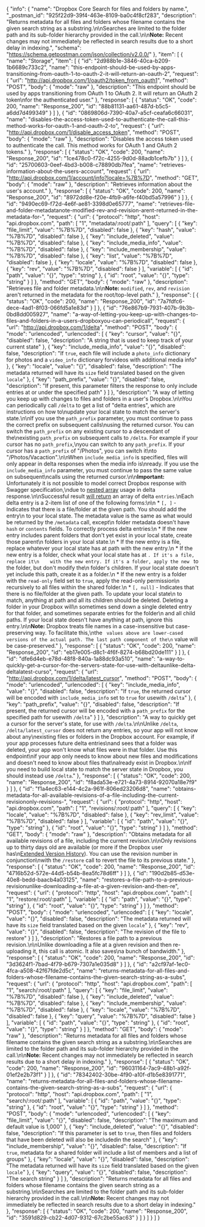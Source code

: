 {
  "info": {
    "name": "Dropbox Core Search for files and folders by name.",
    "_postman_id": "925f22d9-39f4-463e-8109-ba0c4f8cf283",
    "description": "Returns metadata for all files and folders whose filename contains the given search string as a substring.\n\nSearches are limited to the folder path and its sub-folder hierarchy provided in the call.\n\n**Note:** Recent changes may not immediately be reflected in search results due to a short delay in indexing.",
    "schema": "https://schema.getpostman.com/json/collection/v2.0.0/"
  },
  "item": [
    {
      "name": "Storage",
      "item": [
        {
          "id": "2d988b1e-3846-40ca-b209-1b6689c733c2",
          "name": "this-endpoint-should-be-used-by-apps-transitioning-from-oauth-1-to-oauth-2-it-will-return-an-oauth-2",
          "request": {
            "url": "http://api.dropbox.com/1/oauth2/token_from_oauth1",
            "method": "POST",
            "body": {
              "mode": "raw"
            },
            "description": "This endpoint should be used by apps transitioning from OAuth 1 to OAuth 2. It will return an OAuth 2 token\nfor the authenticated user."
          },
          "response": [
            {
              "status": "OK",
              "code": 200,
              "name": "Response_200",
              "id": "88b81131-aa61-487d-b5c5-a6dd7d499349"
            }
          ]
        },
        {
          "id": "0869806d-7390-40a7-a5cf-ceafa6c66031",
          "name": "disables-the-access-token-used-to-authenticate-the-call-this-method-works-for-oauth-1-and-oauth-2-to",
          "request": {
            "url": "http://api.dropbox.com/1/disable_access_token",
            "method": "POST",
            "body": {
              "mode": "raw"
            },
            "description": "Disables the access token used to authenticate the call. This method works for OAuth 1 and OAuth 2 tokens."
          },
          "response": [
            {
              "status": "OK",
              "code": 200,
              "name": "Response_200",
              "id": "1ce478c0-f72c-4255-9d0d-88adb1cefb7b"
            }
          ]
        },
        {
          "id": "25700603-0eef-4bd3-b008-c78890db7fea",
          "name": "retrieves-information-about-the-users-account",
          "request": {
            "url": "http://api.dropbox.com/1/account/info?locale=%7B%7D",
            "method": "GET",
            "body": {
              "mode": "raw"
            },
            "description": "Retrieves information about the user's account."
          },
          "response": [
            {
              "status": "OK",
              "code": 200,
              "name": "Response_200",
              "id": "8972dd8e-f20e-4fb9-a6fe-f40bd5a57996"
            }
          ]
        },
        {
          "id": "9490ec69-f72d-4e6f-ae81-3398d0e65777",
          "name": "retrieves-file-and-folder-metadatanote-modified-rev-and-revision-arent-returned-in-the-metadata-for-",
          "request": {
            "url": {
              "protocol": "http",
              "host": "api.dropbox.com",
              "path": [
                "1",
                "metadata/:root/:path"
              ],
              "query": [
                {
                  "key": "file_limit",
                  "value": "%7B%7D",
                  "disabled": false
                },
                {
                  "key": "hash",
                  "value": "%7B%7D",
                  "disabled": false
                },
                {
                  "key": "include_deleted",
                  "value": "%7B%7D",
                  "disabled": false
                },
                {
                  "key": "include_media_info",
                  "value": "%7B%7D",
                  "disabled": false
                },
                {
                  "key": "include_membership",
                  "value": "%7B%7D",
                  "disabled": false
                },
                {
                  "key": "list",
                  "value": "%7B%7D",
                  "disabled": false
                },
                {
                  "key": "locale",
                  "value": "%7B%7D",
                  "disabled": false
                },
                {
                  "key": "rev",
                  "value": "%7B%7D",
                  "disabled": false
                }
              ],
              "variable": [
                {
                  "id": "path",
                  "value": "{}",
                  "type": "string"
                },
                {
                  "id": "root",
                  "value": "{}",
                  "type": "string"
                }
              ]
            },
            "method": "GET",
            "body": {
              "mode": "raw"
            },
            "description": "Retrieves file and folder metadata.\n\n**Note:** `modified`, `rev`, and `revision` aren't returned in the metadata for the root/top-level path."
          },
          "response": [
            {
              "status": "OK",
              "code": 200,
              "name": "Response_200",
              "id": "7a7fdfc6-dece-4ad1-8f03-066fd5a1e83d"
            }
          ]
        },
        {
          "id": "76e867b9-7931-407b-9b3b-0bd8dd005927",
          "name": "a-way-of-letting-you-keep-up-with-changes-to-files-and-folders-in-a-users-dropboxyou-can-periodicall",
          "request": {
            "url": "http://api.dropbox.com/1/delta",
            "method": "POST",
            "body": {
              "mode": "urlencoded",
              "urlencoded": [
                {
                  "key": "cursor",
                  "value": "{}",
                  "disabled": false,
                  "description": "A string that is used to keep track of your current state"
                },
                {
                  "key": "include_media_info",
                  "value": "{}",
                  "disabled": false,
                  "description": "If `true`, each file will include a `photo_info` dictionary for photos and a `video_info` dictionary forvideos with additional media info"
                },
                {
                  "key": "locale",
                  "value": "{}",
                  "disabled": false,
                  "description": "The metadata returned will have its `size` field translated based on the given `locale`"
                },
                {
                  "key": "path_prefix",
                  "value": "{}",
                  "disabled": false,
                  "description": "If present, this parameter filters the response to only include entries at or under the specified path"
                }
              ]
            },
            "description": "A way of letting you keep up with changes to files and folders in a user's Dropbox.\n\nYou can periodically call `/delta` to get a list of \"delta entries\", which are instructions on how to\nupdate your local state to match the server's state.\n\nIf you use the `path_prefix` parameter, you must continue to pass the correct prefix on subsequent calls\nusing the returned cursor. You can switch the `path_prefix` on any existing cursor to a descendant of the\nexisting `path_prefix` on subsequent calls to `/delta`. For example if your cursor has no `path_prefix`,\nyou can switch to any `path_prefix`. If your cursor has a `path_prefix` of \"/Photos\", you can switch it\nto \"/Photos/Vacaction\".\n\nWhen `include_media_info` is specified, files will only appear in delta responses when the media info is\nready. If you use the `include_media_info` parameter, you must continue to pass the same value on subsequent\ncalls using the returned cursor.\n\n**Important:** Unfortunately it is not possible to model correct Dropbox response with Swagger specification,\ndue to [nested array](https://github.com/swagger-api/swagger-spec/issues/40) usage in delta response.\n\nSuccessful result [will return](https://gist.github.com/ando-takahiro/5203137) an array of delta `entries`.\nEach delta entry is a 2-item list of one of the following forms:\n\n  * `[, ]` - Indicates that there is a file/folder at the given path. You should add the entry\n  to your local state. The metadata value is the same as what would be returned by the `/metadata` call, except\n  folder metadata doesn't have `hash` or `contents` fields. To correctly process delta entries:\n    * If the new entry includes parent folders that don't yet exist in your local state, create those parent\n    folders in your local state.\n    * If the new entry is a file, replace whatever your local state has at path with the new entry.\n    * If the new entry is a folder, check what your local state has at ``. If it's a file, replace it\n    with the new entry. If it's a folder, apply the new `` to the folder, but don't modify the\n    folder's children. If your local state doesn't yet include this path, create it as a folder.\n    * If the new entry is a folder with the `read-only` field set to `true`, apply the read-only permission\n    recursively to all files within the shared folder.\n  * `[, null]` - Indicates that there is no file/folder at the given path. To update your local state\n  to match, anything at path and all its children should be deleted. Deleting a folder in your Dropbox will\n  sometimes send down a single deleted entry for that folder, and sometimes separate entries for the folder\n  and all child paths. If your local state doesn't have anything at path, ignore this entry.\n\n**Note:** Dropbox treats file names in a case-insensitive but case-preserving way. To facilitate this,\nthe `` values above are lower-cased versions of the actual path. The last path component of the\n`` value will be case-preserved."
          },
          "response": [
            {
              "status": "OK",
              "code": 200,
              "name": "Response_200",
              "id": "eb17e005-d8c1-4f6f-8274-b68bd20de111"
            }
          ]
        },
        {
          "id": "dfe6d4eb-e78d-48f8-840a-1a88dc93a510",
          "name": "a-way-to-quickly-get-a-cursor-for-the-servers-state-for-use-with-deltaunlike-delta-deltalatest-curso",
          "request": {
            "url": "http://api.dropbox.com/1/delta/latest_cursor",
            "method": "POST",
            "body": {
              "mode": "urlencoded",
              "urlencoded": [
                {
                  "key": "include_media_info",
                  "value": "{}",
                  "disabled": false,
                  "description": "If `true`, the returned cursor will be encoded with `include_media_info` set to `true` for usewith `/delta`"
                },
                {
                  "key": "path_prefix",
                  "value": "{}",
                  "disabled": false,
                  "description": "If present, the returned cursor will be encoded with a `path_prefix` for the specified path for usewith `/delta`"
                }
              ]
            },
            "description": "A way to quickly get a cursor for the server's state, for use with `/delta`.\n\nUnlike `/delta`, `/delta/latest_cursor` does not return any entries, so your app will not know about any\nexisting files or folders in the Dropbox account. For example, if your app processes future delta entries\nand sees that a folder was deleted, your app won't know what files were in that folder. Use this endpoint\nif your app only needs to know about new files and modifications and doesn't need to know about files that\nalready exist in Dropbox.\n\nIf you need to build local state to match the server state in Dropbox, you should instead use `/delta`."
          },
          "response": [
            {
              "status": "OK",
              "code": 200,
              "name": "Response_200",
              "id": "f8ada53e-e721-4a73-8914-92070a18e7f9"
            }
          ]
        },
        {
          "id": "f1a4ec63-e144-4c2a-961f-806ed23206d8",
          "name": "obtains-metadata-for-all-available-revisions-of-a-file-including-the-current-revisiononly-revisions-",
          "request": {
            "url": {
              "protocol": "http",
              "host": "api.dropbox.com",
              "path": [
                "1",
                "revisions/:root/:path"
              ],
              "query": [
                {
                  "key": "locale",
                  "value": "%7B%7D",
                  "disabled": false
                },
                {
                  "key": "rev_limit",
                  "value": "%7B%7D",
                  "disabled": false
                }
              ],
              "variable": [
                {
                  "id": "path",
                  "value": "{}",
                  "type": "string"
                },
                {
                  "id": "root",
                  "value": "{}",
                  "type": "string"
                }
              ]
            },
            "method": "GET",
            "body": {
              "mode": "raw"
            },
            "description": "Obtains metadata for all available revisions of a file, including the current revision.\n\nOnly revisions up to thirty days old are available (or more if the Dropbox user has\n[Extended Version History](https://www.dropbox.com/help/113)). You can use the revision number in conjunction\nwith the `/restore` call to revert the file to its previous state."
          },
          "response": [
            {
              "status": "OK",
              "code": 200,
              "name": "Response_200",
              "id": "4716b52d-572e-44d5-b54b-8ea5fc78d6ff"
            }
          ]
        },
        {
          "id": "190d2b85-d53e-40e8-bedd-baacb4a03125",
          "name": "restores-a-file-path-to-a-previous-revisionunlike-downloading-a-file-at-a-given-revision-and-then-re",
          "request": {
            "url": {
              "protocol": "http",
              "host": "api.dropbox.com",
              "path": [
                "1",
                "restore/:root/:path"
              ],
              "variable": [
                {
                  "id": "path",
                  "value": "{}",
                  "type": "string"
                },
                {
                  "id": "root",
                  "value": "{}",
                  "type": "string"
                }
              ]
            },
            "method": "POST",
            "body": {
              "mode": "urlencoded",
              "urlencoded": [
                {
                  "key": "locale",
                  "value": "{}",
                  "disabled": false,
                  "description": "The metadata returned will have its `size` field translated based on the given `locale`"
                },
                {
                  "key": "rev",
                  "value": "{}",
                  "disabled": false,
                  "description": "The revision of the file to restore"
                }
              ]
            },
            "description": "Restores a file path to a previous revision.\n\nUnlike downloading a file at a given revision and then re-uploading it, this call is atomic. It also saves\na bunch of bandwidth."
          },
          "response": [
            {
              "status": "OK",
              "code": 200,
              "name": "Response_200",
              "id": "3d3624f1-7bad-4f79-b679-7307a1e035d8"
            }
          ]
        },
        {
          "id": "a2cf97af-1ec0-4fca-a508-42f67fde2d5c",
          "name": "returns-metadata-for-all-files-and-folders-whose-filename-contains-the-given-search-string-as-a-subs",
          "request": {
            "url": {
              "protocol": "http",
              "host": "api.dropbox.com",
              "path": [
                "1",
                "search/:root/:path"
              ],
              "query": [
                {
                  "key": "file_limit",
                  "value": "%7B%7D",
                  "disabled": false
                },
                {
                  "key": "include_deleted",
                  "value": "%7B%7D",
                  "disabled": false
                },
                {
                  "key": "include_membership",
                  "value": "%7B%7D",
                  "disabled": false
                },
                {
                  "key": "locale",
                  "value": "%7B%7D",
                  "disabled": false
                },
                {
                  "key": "query",
                  "value": "%7B%7D",
                  "disabled": false
                }
              ],
              "variable": [
                {
                  "id": "path",
                  "value": "{}",
                  "type": "string"
                },
                {
                  "id": "root",
                  "value": "{}",
                  "type": "string"
                }
              ]
            },
            "method": "GET",
            "body": {
              "mode": "raw"
            },
            "description": "Returns metadata for all files and folders whose filename contains the given search string as a substring.\n\nSearches are limited to the folder path and its sub-folder hierarchy provided in the call.\n\n**Note:** Recent changes may not immediately be reflected in search results due to a short delay in indexing."
          },
          "response": [
            {
              "status": "OK",
              "code": 200,
              "name": "Response_200",
              "id": "96031164-7ac9-48b1-a92f-01ef2e2b73f1"
            }
          ]
        },
        {
          "id": "78342402-30be-4f90-a10f-d1b5e8391771",
          "name": "returns-metadata-for-all-files-and-folders-whose-filename-contains-the-given-search-string-as-a-subs",
          "request": {
            "url": {
              "protocol": "http",
              "host": "api.dropbox.com",
              "path": [
                "1",
                "search/:root/:path"
              ],
              "variable": [
                {
                  "id": "path",
                  "value": "{}",
                  "type": "string"
                },
                {
                  "id": "root",
                  "value": "{}",
                  "type": "string"
                }
              ]
            },
            "method": "POST",
            "body": {
              "mode": "urlencoded",
              "urlencoded": [
                {
                  "key": "file_limit",
                  "value": "{}",
                  "disabled": false,
                  "description": "The maximum and default value is 1,000"
                },
                {
                  "key": "include_deleted",
                  "value": "{}",
                  "disabled": false,
                  "description": "If this parameter is set to `true`, then files and folders that have been deleted will also be includedin the search"
                },
                {
                  "key": "include_membership",
                  "value": "{}",
                  "disabled": false,
                  "description": "If `true`, metadata for a shared folder will include a list of members and a list of groups"
                },
                {
                  "key": "locale",
                  "value": "{}",
                  "disabled": false,
                  "description": "The metadata returned will have its `size` field translated based on the given `locale`"
                },
                {
                  "key": "query",
                  "value": "{}",
                  "disabled": false,
                  "description": "The search string"
                }
              ]
            },
            "description": "Returns metadata for all files and folders whose filename contains the given search string as a substring.\n\nSearches are limited to the folder path and its sub-folder hierarchy provided in the call.\n\n**Note:** Recent changes may not immediately be reflected in search results due to a short delay in indexing."
          },
          "response": [
            {
              "status": "OK",
              "code": 200,
              "name": "Response_200",
              "id": "3591d829-cb22-4d07-9312-67c2be55ac63"
            }
          ]
        }
      ]
    }
  ]
}